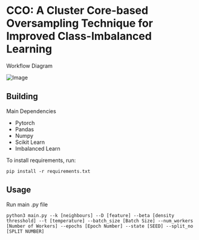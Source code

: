 # CCO: A Cluster Core-based Oversampling Technique for Improved Class-Imbalanced Learning
Workflow Diagram

![Image]([https://github.com/priyomondal/CCO/blob/main/my_folder/diagram_updated_workflow.png](https://github.com/priyomondal/CCO/blob/main/utils/diagram_updated_workflow.png))


## Building

Main Dependencies

- Pytorch
- Pandas
- Numpy
- Scikit Learn
- Imbalanced Learn

To install requirements, run:
```
pip install -r requirements.txt
```

## Usage

Run main .py file

```
python3 main.py --k [neighbours] --D [feature] --beta [density thresshold] --t [temperature] --batch_size [Batch Size] --num_workers [Number of Workers] --epochs [Epoch Number] --state [SEED] --split_no [SPLIT NUMBER]
```




